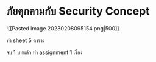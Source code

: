 
# ภัยคุกคามกับ Security Concept

![[Pasted image 20230208095154.png|500]]

ทำ sheet 5 ตาราง

จบ 1 บทแล้ว ทำ assignment 1 เรื่อง
